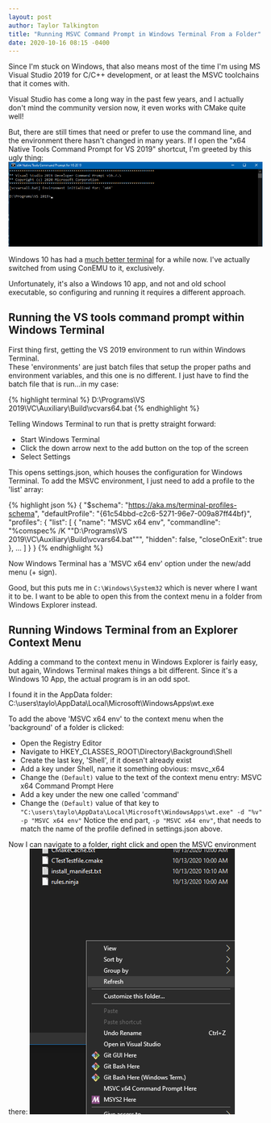 ```yaml
---
layout: post
author: Taylor Talkington
title: "Running MSVC Command Prompt in Windows Terminal From a Folder"
date: 2020-10-16 08:15 -0400
---
```


Since I'm stuck on Windows, that also means most of the time I'm using MS Visual Studio 2019 for C/C++ development, or at least the MSVC toolchains that it comes with.

Visual Studio has come a long way in the past few years, and I actually don't mind the community version now, it even works with CMake quite well!

But, there are still times that need or prefer to use the command line, and the environment there hasn't changed in many years. If I open the "x64 Native Tools Command Prompt for VS 2019" shortcut, I'm greeted by this ugly thing:
![old terminal](/assets/old_term.png)

Windows 10 has had a [much better terminal](https://www.microsoft.com/en-us/p/windows-terminal/9n0dx20hk701?activetab=pivot:overviewtab) for a while now. I've actually switched from using ConEMU to it, exclusively.

Unfortunately, it's also a Windows 10 app, and not and old school executable, so configuring and running it requires a different approach.

## Running the VS tools command prompt within Windows Terminal
First thing first, getting the VS 2019 environment to run within Windows Terminal.  
These 'environments' are just batch files that setup the proper paths and environment variables, and this one is no different. I just have to find the batch file that is run...in my case:

{% highlight terminal %}
D:\Programs\VS 2019\VC\Auxiliary\Build\vcvars64.bat
{% endhighlight %}

Telling Windows Terminal to run that is pretty straight forward:
 - Start Windows Terminal
 - Click the down arrow next to the add button on the top of the screen
 - Select Settings
 
This opens settings.json, which houses the configuration for Windows Terminal. To add the MSVC environment, I just need to add a profile to the 'list' array:

{% highlight json %}
{
  "$schema": "https://aka.ms/terminal-profiles-schema",
  "defaultProfile": "{61c54bbd-c2c6-5271-96e7-009a87ff44bf}",
  "profiles":
    {
      "list": [
        {
          "name": "MSVC x64 env",
          "commandline": "%comspec% /K \"\"D:\\Programs\\VS 2019\\VC\\Auxiliary\\Build\\vcvars64.bat\"\"",
          "hidden": false,
          "closeOnExit": true
        },
        ...
      ]
    }
}
{% endhighlight %}

Now Windows Terminal has a 'MSVC x64 env' option under the new/add menu (+ sign).

Good, but this puts me in `C:\Windows\System32` which is never where I want it to be. I want to be able to open this from the context menu in a folder from Windows Explorer instead.

## Running Windows Terminal from an Explorer Context Menu

Adding a command to the context menu in Windows Explorer is fairly easy, but again, Windows Terminal makes things a bit different. Since it's a Windows 10 App, the actual program is in an odd spot.

I found it in the AppData folder:
C:\users\taylo\AppData\Local\Microsoft\WindowsApps\wt.exe

To add the above 'MSVC x64 env' to the context menu when the 'background' of a folder is clicked:
 - Open the Registry Editor
 - Navigate to HKEY_CLASSES_ROOT\Directory\Background\Shell
  - Create the last key, 'Shell', if it doesn't already exist
 - Add a key under Shell, name it something obvious: msvc_x64
 - Change the `(Default)` value to the text of the context menu entry: MSVC x64 Command Prompt Here
 - Add a key under the new one called 'command'
 - Change the `(Default)` value of that key to `"C:\users\taylo\AppData\Local\Microsoft\WindowsApps\wt.exe" -d "%v" -p "MSVC x64 env"`
   Notice the end part, `-p "MSVC x64 env"`, that needs to match the name of the profile defined in settings.json above.
   
 Now I can navigate to a folder, right click and open the MSVC environment there:
 ![context menu](/assets/context_menu.png)
